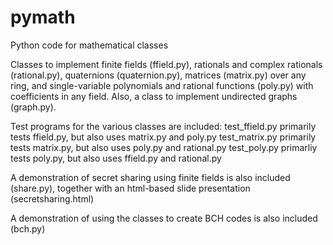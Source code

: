 pymath
======

Python code for mathematical classes

Classes to implement finite fields (ffield.py), rationals and complex rationals (rational.py),
quaternions (quaternion.py), matrices (matrix.py) over any ring, and
single-variable polynomials and rational functions (poly.py) with coefficients in any field.
Also, a class to implement undirected graphs (graph.py).

Test programs for the various classes are included:
test_ffield.py primarily tests ffield.py, but also uses matrix.py and poly.py
test_matrix.py primarily tests matrix.py, but also uses poly.py and rational.py
test_poly.py primarliy tests poly.py, but also uses ffield.py and rational.py

A demonstration of secret sharing using finite fields is also included (share.py),
together with an html-based slide presentation (secretsharing.html)

A demonstration of using the classes to create BCH codes is also included (bch.py)
